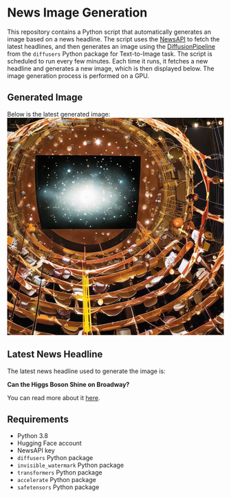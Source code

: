 # News Image Generation
This repository contains a Python script that automatically generates an image based on a news headline. The script uses the [NewsAPI](https://newsapi.org/) to fetch the latest headlines, and then generates an image using the [DiffusionPipeline](https://github.com/huggingface/diffusers) from the `diffusers` Python package for Text-to-Image task.
The script is scheduled to run every few minutes. Each time it runs, it fetches a new headline and generates a new image, which is then displayed below. The image generation process is performed on a GPU.

## Generated Image
Below is the latest generated image:
![Generated Image](image.png)

## Latest News Headline
The latest news headline used to generate the image is:

**Can the Higgs Boson Shine on Broadway?**

You can read more about it [here](https://news.google.com/rss/articles/CBMidkFVX3lxTE5oZVJ6T280anRvNVJ3XzM0NzVmSW45RzBLTjFLTEg1QXA2Y0JyY1FPRWpHUHFFMW5YVFZhUGdBMkM2S1dWbEZkcTBGaXotcHdkVjZvSXhHcDRJUmZZRk9YY1FCaEE1N1JLQ2VscUZBclpGMElhYnc?oc=5).

## Requirements
- Python 3.8
- Hugging Face account
- NewsAPI key
- `diffusers` Python package
- `invisible_watermark` Python package
- `transformers` Python package
- `accelerate` Python package
- `safetensors` Python package
